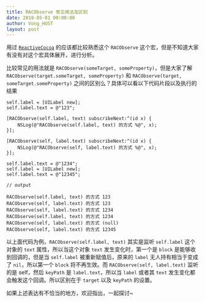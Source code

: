 ```yaml
---
title: RACObserve 常见用法及区别
date: 2018-05-01 00:00:00
author: Vong_HUST
layout: post
---
```



用过 [`ReactiveCocoa`](https://github.com/ReactiveCocoa/ReactiveCocoa/tree/v2.5) 的应该都比较熟悉这个 `RACObserve` 这个宏，但是不知道大家有没有对这个宏具体展开，进行分析。

比较常见的用法就是 `RACObserve(someTarget, someProperty)`，但是大家了解 `RACObserve(target.someTarget, someProperty)` 和 `RACObserve(target, someTarget.someProperty)` 之间的区别么？具体可以看以下代码片段以及执行的结果

```objc
self.label = [UILabel new];
self.label.text = @"123";

[RACObserve(self.label, text) subscribeNext:^(id x) {
    NSLog(@"RACObserve(self.label, text) 的方式 %@", x);
}];

[RACObserve(self, label.text) subscribeNext:^(id x) {
    NSLog(@"RACObserve(self, label.text) 的方式 %@", x);
}];

self.label.text = @"1234";
self.label = [UILabel new];
self.label.text = @"12345";

// output

RACObserve(self.label, text) 的方式 123
RACObserve(self, label.text) 的方式 123
RACObserve(self, label.text) 的方式 1234
RACObserve(self.label, text) 的方式 1234
RACObserve(self, label.text) 的方式 (null)
RACObserve(self, label.text) 的方式 12345
```

以上面代码为例，`RACObserve(self.label, text)` 其实是监听 `self.label` 这个对象的 `text` 属性，所以当这个对象 `text` 发生变化时，第一个是 `block` 是能够收到回调的，但是当 `self.label` 被重新赋值后，原来的 `label` 无人持有相当于变成了 `nil`，所以第一个 `block` 将不再生效。而 `RACObserve(self, label.text)` 监听的是 self，然后 `keyPath` 是 `label.text`，所以当 `label` 或者其 `text` 发生变化都会触发这个回调。所以区别在于 `target` 以及 `keyPath` 的设置。

如果上述表达有不恰当的地方，欢迎指出，一起探讨~
